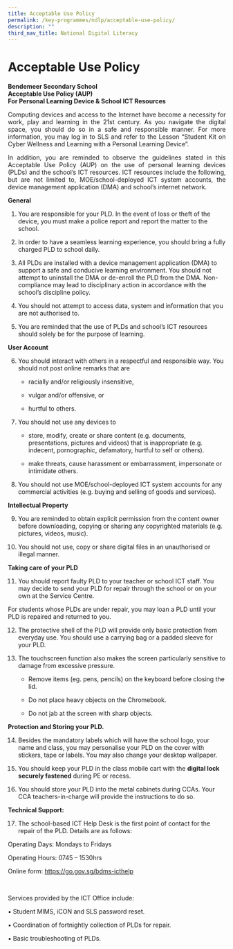 ```yaml
---
title: Acceptable Use Policy
permalink: /key-programmes/ndlp/acceptable-use-policy/
description: ""
third_nav_title: National Digital Literacy
---
```


# Acceptable Use Policy

**Bendemeer Secondary School <br>
Acceptable Use Policy (AUP) <br>
For Personal Learning Device & School ICT Resources**

 

<p style="text-align:justify">Computing devices and access to the Internet have become a necessity for work, play and learning in the 21st century. As you navigate the digital space, you should do so in a safe and responsible manner. For more information, you may log in to SLS and refer to the Lesson “Student Kit on Cyber Wellness and Learning with a Personal Learning Device”.</p>

 

<p style="text-align:justify">In addition, you are reminded to observe the guidelines stated in this Acceptable Use Policy (AUP) on the use of personal learning devices (PLDs) and the school’s ICT resources. ICT resources include the following, but are not limited to, MOE/school-deployed ICT system accounts, the device management application (DMA) and school’s internet network.</p>

**General**

1.  You are responsible for your PLD. In the event of loss or theft of the device, you must make a police report and report the matter to the school.
   
2.  In order to have a seamless learning experience, you should bring a fully charged PLD to school daily. 
  
3.  All PLDs are installed with a device management application (DMA) to support a safe and conducive learning environment.  You should not attempt to uninstall the DMA or de-enroll the PLD from the DMA. Non-compliance may lead to disciplinary action in accordance with the school’s discipline policy.
  
4.  You should not attempt to access data, system and information that you are not authorised to.
  
5.  You are reminded that the use of PLDs and school’s ICT resources should solely be for the purpose of learning.

**User Account**

6. You should interact with others in a respectful and responsible way. You should not post online remarks that are
 
	* racially and/or religiously insensitive,
 
	* vulgar and/or offensive, or
 
	* hurtful to others.
 
7.  You should not use any devices to
 
	*  store, modify, create or share content (e.g. documents, presentations, pictures and videos) that is inappropriate (e.g. indecent, pornographic, defamatory, hurtful to self or others).
 
	*  make threats, cause harassment or embarrassment, impersonate or intimidate others.
 
8. You should not use MOE/school-deployed ICT system accounts for any commercial activities (e.g. buying and selling of goods and services).

**Intellectual Property**

9. You are reminded to obtain explicit permission from the content owner before downloading, copying or sharing any copyrighted materials (e.g. pictures, videos, music).
 
10. You should not use, copy or share digital files in an unauthorised or illegal manner.

**Taking care of your PLD**

11.   You should report faulty PLD to your teacher or school ICT staff.  You may decide to send your PLD for repair through the school or on your own at the Service Centre.
 
  For students whose PLDs are under repair, you may loan a PLD until your PLD is repaired and returned to you.
 
12.   The protective shell of the PLD will provide only basic protection from everyday use. You should use a carrying bag or a padded sleeve for your PLD.
 
13.   The touchscreen function also makes the screen particularly sensitive to damage from excessive pressure.
 
		 * Remove items (eg. pens, pencils) on the keyboard before closing the lid.
 
		* Do not place heavy objects on the Chromebook.
 
		* Do not jab at the screen with sharp objects.
 
 **Protection and Storing your PLD.**
 
14.   Besides the mandatory labels which will have the school logo, your name and class, you may personalise your PLD on the cover with stickers, tape or labels.  You may also change your desktop wallpaper.
 
15.   You should keep your PLD in the class mobile cart with the **digital lock securely fastened** during PE or recess.  
 
16.   You should store your PLD into the metal cabinets during CCAs. Your CCA teachers-in-charge will provide the instructions to do so.

**Technical Support:**

17.   The school-based ICT Help Desk is the first point of contact for the repair of the PLD. Details are as follows:

Operating Days:          Mondays to Fridays

Operating Hours:        0745 – 1530hrs

Online form:                [https://go.gov.sg/bdms-icthelp ](https://form.gov.sg/#!/6003ab0667a3e600110513fe)

 <br>

Services provided by the ICT Office include:

▪       Student MIMS, iCON and SLS password reset.

▪       Coordination of fortnightly collection of PLDs for repair.

▪       Basic troubleshooting of PLDs.

